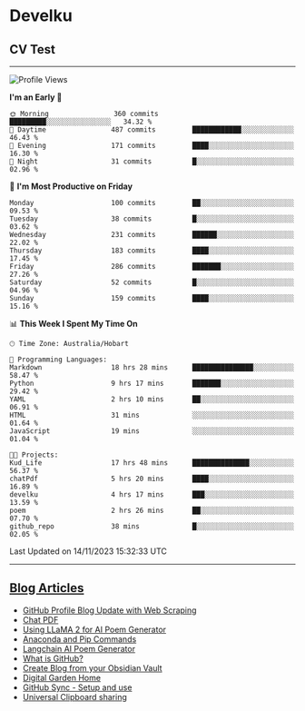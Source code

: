 <h1> Develku </h1>

<h2>CV Test</h2>

---

<!--START_SECTION:waka-->
![Profile Views](http://img.shields.io/badge/Profile%20Views-914-blue)

**I'm an Early 🐤** 

```text
🌞 Morning                360 commits         █████████░░░░░░░░░░░░░░░░   34.32 % 
🌆 Daytime                487 commits         ████████████░░░░░░░░░░░░░   46.43 % 
🌃 Evening                171 commits         ████░░░░░░░░░░░░░░░░░░░░░   16.30 % 
🌙 Night                  31 commits          █░░░░░░░░░░░░░░░░░░░░░░░░   02.96 % 
```
📅 **I'm Most Productive on Friday** 

```text
Monday                   100 commits         ██░░░░░░░░░░░░░░░░░░░░░░░   09.53 % 
Tuesday                  38 commits          █░░░░░░░░░░░░░░░░░░░░░░░░   03.62 % 
Wednesday                231 commits         ██████░░░░░░░░░░░░░░░░░░░   22.02 % 
Thursday                 183 commits         ████░░░░░░░░░░░░░░░░░░░░░   17.45 % 
Friday                   286 commits         ███████░░░░░░░░░░░░░░░░░░   27.26 % 
Saturday                 52 commits          █░░░░░░░░░░░░░░░░░░░░░░░░   04.96 % 
Sunday                   159 commits         ████░░░░░░░░░░░░░░░░░░░░░   15.16 % 
```


📊 **This Week I Spent My Time On** 

```text
🕑︎ Time Zone: Australia/Hobart

💬 Programming Languages: 
Markdown                 18 hrs 28 mins      ███████████████░░░░░░░░░░   58.47 % 
Python                   9 hrs 17 mins       ███████░░░░░░░░░░░░░░░░░░   29.42 % 
YAML                     2 hrs 10 mins       ██░░░░░░░░░░░░░░░░░░░░░░░   06.91 % 
HTML                     31 mins             ░░░░░░░░░░░░░░░░░░░░░░░░░   01.64 % 
JavaScript               19 mins             ░░░░░░░░░░░░░░░░░░░░░░░░░   01.04 % 

🐱‍💻 Projects: 
Kud_Life                 17 hrs 48 mins      ██████████████░░░░░░░░░░░   56.37 % 
chatPdf                  5 hrs 20 mins       ████░░░░░░░░░░░░░░░░░░░░░   16.89 % 
develku                  4 hrs 17 mins       ███░░░░░░░░░░░░░░░░░░░░░░   13.59 % 
poem                     2 hrs 26 mins       ██░░░░░░░░░░░░░░░░░░░░░░░   07.70 % 
github_repo              38 mins             █░░░░░░░░░░░░░░░░░░░░░░░░   02.05 % 
```


 Last Updated on 14/11/2023 15:32:33 UTC
<!--END_SECTION:waka-->

---

## [Blog Articles](https://my-digital-garden-green-seven.vercel.app/)

<!--START_SECTION:blog-->
- [GitHub Profile Blog Update with Web Scraping](https://my-digital-garden-green-seven.vercel.app/404)
- [Chat PDF](https://my-digital-garden-green-seven.vercel.app/1-project/solution-architect/personal-projects/langchain/chat-pdf/)
- [Using LLaMA 2 for AI Poem Generator](https://my-digital-garden-green-seven.vercel.app/1-project/solution-architect/personal-projects/langchain/using-l-la-ma-2-for-ai-poem-generator/)
- [Anaconda and Pip Commands](https://my-digital-garden-green-seven.vercel.app/3-resource/mac-tips/anaconda-and-pip-commands/)
- [Langchain AI Poem Generator](https://my-digital-garden-green-seven.vercel.app/1-project/solution-architect/personal-projects/langchain/langchain-ai-poem-generator/)
- [What is GitHub?](https://my-digital-garden-green-seven.vercel.app/3-resource/git-hub-related/what-is-git-hub/)
- [Create Blog from your Obsidian Vault](https://my-digital-garden-green-seven.vercel.app/4-archive/how-to-use-obsidian/create-blog-from-your-obsidian-vault/)
- [Digital Garden Home](https://my-digital-garden-green-seven.vercel.app/)
- [GitHub Sync - Setup and use](https://my-digital-garden-green-seven.vercel.app/3-resource/git-hub-related/git-hub-sync-setup-and-use/)
- [Universal Clipboard sharing](https://my-digital-garden-green-seven.vercel.app/3-resource/mac-tips/universal-clipboard-sharing/)
<!--END_SECTION:blog-->
